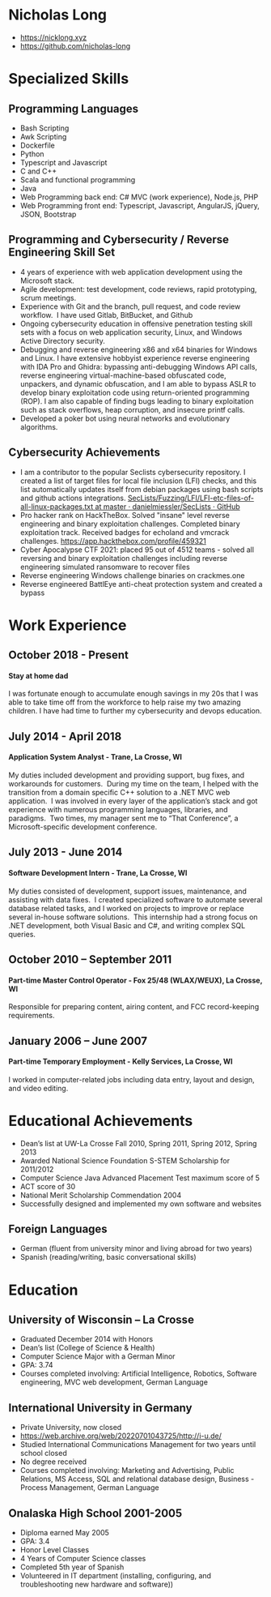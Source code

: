 # Nicholas Long
- https://nicklong.xyz
- https://github.com/nicholas-long

# Specialized Skills

## Programming Languages

- Bash Scripting
- Awk Scripting
- Dockerfile
- Python
- Typescript and Javascript
- C and C++
- Scala and functional programming
- Java
- Web Programming back end: C# MVC (work experience), Node.js, PHP
- Web Programming front end: Typescript, Javascript, AngularJS, jQuery, JSON, Bootstrap

## Programming and Cybersecurity / Reverse Engineering Skill Set

- 4 years of experience with web application development using the Microsoft stack.
- Agile development: test development, code reviews, rapid prototyping, scrum meetings.
- Experience with Git and the branch, pull request, and code review workflow.  I have used Gitlab, BitBucket, and Github
- Ongoing cybersecurity education in offensive penetration testing skill sets with a focus on web application security, Linux, and Windows Active Directory security.
- Debugging and reverse engineering x86 and x64 binaries for Windows and Linux. I have extensive hobbyist experience reverse engineering with IDA Pro and Ghidra: bypassing anti-debugging Windows API calls, reverse engineering virtual-machine-based obfuscated code, unpackers, and dynamic obfuscation, and I am able to bypass ASLR to develop binary exploitation code using return-oriented programming (ROP). I am also capable of finding bugs leading to binary exploitation such as stack overflows, heap corruption, and insecure printf calls.
- Developed a poker bot using neural networks and evolutionary algorithms.

## Cybersecurity Achievements

- I am a contributor to the popular Seclists cybersecurity repository. I created a list of target files for local file inclusion (LFI) checks, and this list automatically updates itself from debian packages using bash scripts and github actions integrations. [SecLists/Fuzzing/LFI/LFI-etc-files-of-all-linux-packages.txt at master · danielmiessler/SecLists · GitHub](https://github.com/danielmiessler/SecLists/blob/master/Fuzzing/LFI/LFI-etc-files-of-all-linux-packages.txt)
- Pro hacker rank on HackTheBox. Solved "insane" level reverse engineering and binary exploitation challenges. Completed binary exploitation track. Received badges for echoland and vmcrack challenges. https://app.hackthebox.com/profile/459321
- Cyber Apocalypse CTF 2021: placed 95 out of 4512 teams - solved all reversing and binary exploitation challenges including reverse engineering simulated ransomware to recover files
- Reverse engineering Windows challenge binaries on crackmes.one
- Reverse engineered BattlEye anti-cheat protection system and created a bypass

# Work Experience

## October 2018 - Present
#### Stay at home dad
I was fortunate enough to accumulate enough savings in my 20s that I was able to take time off from the workforce to help raise my two amazing children. I have had time to further my cybersecurity and devops education.

## July 2014 - April 2018
#### Application System Analyst - Trane, La Crosse, WI
My duties included development and providing support, bug fixes, and workarounds for customers.  During my time on the team, I helped with the transition from a domain specific C++ solution to a .NET MVC web application.  I was involved in every layer of the application’s stack and got experience with numerous programming languages, libraries, and paradigms.  Two times, my manager sent me to “That Conference”, a Microsoft-specific development conference.

## July 2013 - June 2014

#### Software Development Intern - Trane, La Crosse, WI

My duties consisted of development, support issues, maintenance, and assisting with data fixes.  I created specialized software to automate several database related tasks, and I worked on projects to improve or replace several in-house software solutions.  This internship had a strong focus on .NET development, both Visual Basic and C#, and writing complex SQL queries.

## October 2010 – September 2011

#### Part-time Master Control Operator - Fox 25/48 (WLAX/WEUX), La Crosse, WI

Responsible for preparing content, airing content, and FCC record-keeping requirements.

## January 2006 – June 2007

#### Part-time Temporary Employment - Kelly Services, La Crosse, WI

I worked in computer-related jobs including data entry, layout and design, and video editing.

# Educational Achievements

- Dean’s list at UW-La Crosse Fall 2010, Spring 2011, Spring 2012, Spring 2013
- Awarded National Science Foundation S-STEM Scholarship for 2011/2012
- Computer Science Java Advanced Placement Test maximum score of 5
- ACT score of 30
- National Merit Scholarship Commendation 2004
- Successfully designed and implemented my own software and websites

## Foreign Languages

- German (fluent from university minor and living abroad for two years)
- Spanish (reading/writing, basic conversational skills)

# Education

## University of Wisconsin – La Crosse

- Graduated December 2014 with Honors
- Dean’s list (College of Science & Health)
- Computer Science Major with a German Minor
- GPA: 3.74
- Courses completed involving: Artificial Intelligence, Robotics, Software engineering, MVC web development, German Language

## International University in Germany

- Private University, now closed
- https://web.archive.org/web/20220701043725/http://i-u.de/
- Studied International Communications Management for two years until school closed
- No degree received
- Courses completed involving: Marketing and Advertising, Public Relations, MS Access, SQL and relational database design, Business - Process Management, German Language

## Onalaska High School 2001-2005

- Diploma earned May 2005
- GPA: 3.4
- Honor Level Classes
- 4 Years of Computer Science classes
- Completed 5th year of Spanish
- Volunteered in IT department (installing, configuring, and troubleshooting new hardware and software))
